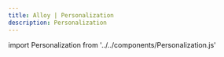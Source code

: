 ```yaml
---
title: Alloy | Personalization
description: Personalization
---
```


import Personalization from '../../components/Personalization.js'

<Personalization/>